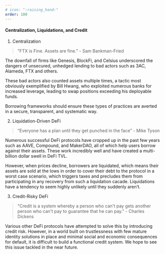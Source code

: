 ```yaml
---
# icon: ":raising_hand:"
order: 100
---
```


#### Centralization, Liquidations, and Credit

1. Centralization

> "FTX is Fine. Assets are fine." - Sam Bankman-Fried

The downfall of firms like Genesis, BlockFi, and Celsius underscored the dangers of unsecured, unhedged lending to bad actors such as 3AC, Alameda, FTX and others.

These bad actors also counted assets multiple times, a tactic most obviously exemplified by Bill Hwang, who exploited numerous banks for increased leverage, leading to swap positions exceeding his deployable funds.

Borrowing frameworks should ensure these types of practices are averted in a secure, transparent, and systematic way.

2. Liquidation-Driven DeFi

> “Everyone has a plan until they get punched in the face” - Mike Tyson

Numerous successful DeFi protocols have cropped up in the past few years such as AAVE, Compound, and MakerDAO, all of which help users borrow against their assets. These work incredibly well and have created a multi-billion dollar swell in DeFi TVL.

However, when prices decline, borrowers are liquidated, which means their assets are sold at the lows in order to cover their debt to the protocol in a worst case scenario, which triggers taxes and precludes them from participating in any recovery from such a liquidation cacade. Liquidations have a tendency to seem highly unlikely until they suddenly aren’t.

3. Credit-Risky DeFi

> "Credit is a system whereby a person who can't pay gets another person who can't pay to guarantee that he can pay." - Charles Dickens

Various other DeFi protocols have attempted to solve this by introducing credit risk. However, in a world built on trustlessness with few mature identity solutions in place and minimal social and economic consequences for default, it is difficult to build a functional credit system. We hope to see this issue tackled in the near future.
